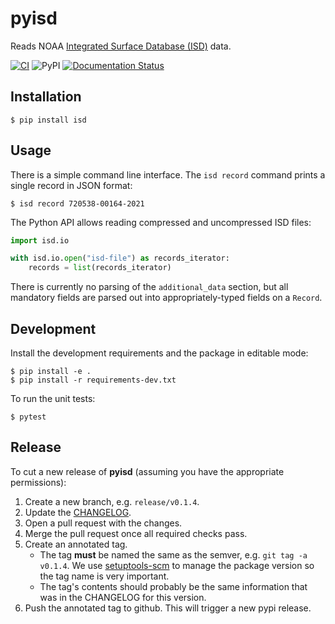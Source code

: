 # pyisd

Reads NOAA [Integrated Surface Database (ISD)](https://www.ncei.noaa.gov/products/land-based-station/integrated-surface-database) data.

[![CI](https://github.com/gadomski/pyisd/actions/workflows/ci.yaml/badge.svg)](https://github.com/gadomski/pyisd/actions/workflows/ci.yaml)
![PyPI](https://img.shields.io/pypi/v/isd)
[![Documentation Status](https://readthedocs.org/projects/isd/badge/?version=latest)](https://isd.readthedocs.io/en/latest/?badge=latest)

## Installation

```shell
$ pip install isd
```

## Usage

There is a simple command line interface.
The `isd record` command prints a single record in JSON format:

```shell
$ isd record 720538-00164-2021
```

The Python API allows reading compressed and uncompressed ISD files:

```python
import isd.io

with isd.io.open("isd-file") as records_iterator:
    records = list(records_iterator)
```

There is currently no parsing of the `additional_data` section, but all mandatory fields are parsed out into appropriately-typed fields on a `Record`.


## Development

Install the development requirements and the package in editable mode:

```shell
$ pip install -e .
$ pip install -r requirements-dev.txt
```

To run the unit tests:

```shell
$ pytest
```

## Release

To cut a new release of **pyisd** (assuming you have the appropriate permissions):

1. Create a new branch, e.g. `release/v0.1.4`.
2. Update the [CHANGELOG](CHANGELOG.md).
3. Open a pull request with the changes.
4. Merge the pull request once all required checks pass.
5. Create an annotated tag.
    - The tag **must** be named the same as the semver, e.g. `git tag -a v0.1.4`.
      We use [setuptools-scm](https://github.com/pypa/setuptools_scm) to manage the package version so the tag name is very important.
    - The tag's contents should probably be the same information that was in the CHANGELOG for this version.
6. Push the annotated tag to github. This will trigger a new pypi release.
